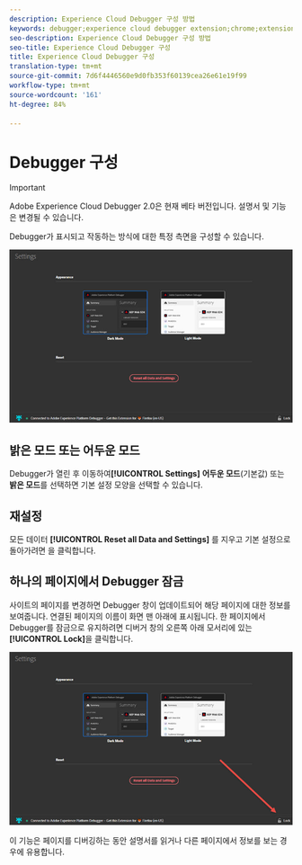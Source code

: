 ```yaml
---
description: Experience Cloud Debugger 구성 방법
keywords: debugger;experience cloud debugger extension;chrome;extension;configure
seo-description: Experience Cloud Debugger 구성 방법
seo-title: Experience Cloud Debugger 구성
title: Experience Cloud Debugger 구성
translation-type: tm+mt
source-git-commit: 7d6f4446560e9d0fb353f60139cea26e61e19f99
workflow-type: tm+mt
source-wordcount: '161'
ht-degree: 84%

---
```



# Debugger 구성

>[!IMPORTANT]
>
>Adobe Experience Cloud Debugger 2.0은 현재 베타 버전입니다. 설명서 및 기능은 변경될 수 있습니다.

Debugger가 표시되고 작동하는 방식에 대한 특정 측면을 구성할 수 있습니다.

![](assets/settings.jpg)

## 밝은 모드 또는 어두운 모드

Debugger가 열린 후 이동하여&#x200B;**[!UICONTROL Settings]** **어두운 모드**(기본값) 또는 **밝은 모드**&#x200B;를 선택하면 기본 설정 모양을 선택할 수 있습니다.

## 재설정

모든 데이터 **[!UICONTROL Reset all Data and Settings]** 를 지우고 기본 설정으로 돌아가려면 을 클릭합니다.

## 하나의 페이지에서 Debugger 잠금

사이트의 페이지를 변경하면 Debugger 창이 업데이트되어 해당 페이지에 대한 정보를 보여줍니다. 연결된 페이지의 이름이 화면 맨 아래에 표시됩니다. 한 페이지에서 Debugger를 잠금으로 유지하려면 디버거 창의 오른쪽 아래 모서리에 있는 **[!UICONTROL Lock]**&#x200B;을 클릭합니다.

![](assets/lock.jpg)

이 기능은 페이지를 디버깅하는 동안 설명서를 읽거나 다른 페이지에서 정보를 보는 경우에 유용합니다.
